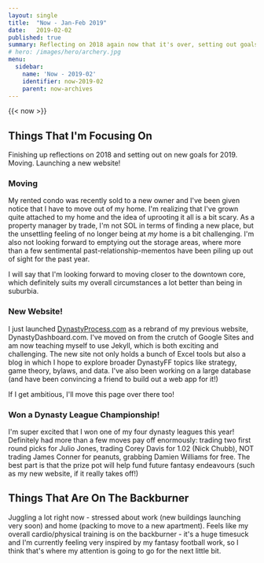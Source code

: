 ```yaml
---
layout: single
title:  "Now - Jan-Feb 2019"
date:   2019-02-02
published: true
summary: Reflecting on 2018 again now that it's over, setting out goals for 2019, discussing DynastyProcess.com.
# hero: /images/hero/archery.jpg
menu:
  sidebar:
    name: 'Now - 2019-02'
    identifier: now-2019-02
    parent: now-archives
---
```


{{< now >}}

## Things That I'm Focusing On

Finishing up reflections on 2018 and setting out on new goals for 2019. Moving. Launching a new website!

### Moving

My rented condo was recently sold to a new owner and I've been given notice that I have to move out of my home. I'm realizing that I've grown quite attached to my home and the idea of uprooting it all is a bit scary. As a property manager by trade, I'm not SOL in terms of finding a new place, but the unsettling feeling of no longer being at *my* home is a bit challenging. I'm also not looking forward to emptying out the storage areas, where more than a few sentimental past-relationship-mementos have been piling up out of sight for the past year. 

I will say that I'm looking forward to moving closer to the downtown core, which definitely suits my overall circumstances a lot better than being in suburbia.

### New Website!

I just launched [DynastyProcess.com](https://DynastyProcess.com) as a rebrand of my previous website, DynastyDashboard.com. I've moved on from the crutch of Google Sites and am now teaching myself to use Jekyll, which is both exciting and challenging. The new site not only holds a bunch of Excel tools but also a blog in which I hope to explore broader DynastyFF topics like strategy, game theory, bylaws, and data. I've also been working on a large database (and have been convincing a friend to build out a web app for it!)

If I get ambitious, I'll move this page over there too! 

### Won a Dynasty League Championship!

I'm super excited that I won one of my four dynasty leagues this year! Definitely had more than a few moves pay off enormously: trading two first round picks for Julio Jones, trading Corey Davis for 1.02 (Nick Chubb), NOT trading James Conner for peanuts, grabbing Damien Williams for free. The best part is that the prize pot will help fund future fantasy endeavours (such as my new website, if it really takes off!)

## Things That Are On The Backburner

Juggling a lot right now - stressed about work (new buildings launching very soon) and home (packing to move to a new apartment). Feels like my overall cardio/physical training is on the backburner - it's a huge timesuck and I'm currently feeling very inspired by my fantasy football work, so I think that's where my attention is going to go for the next little bit. 

